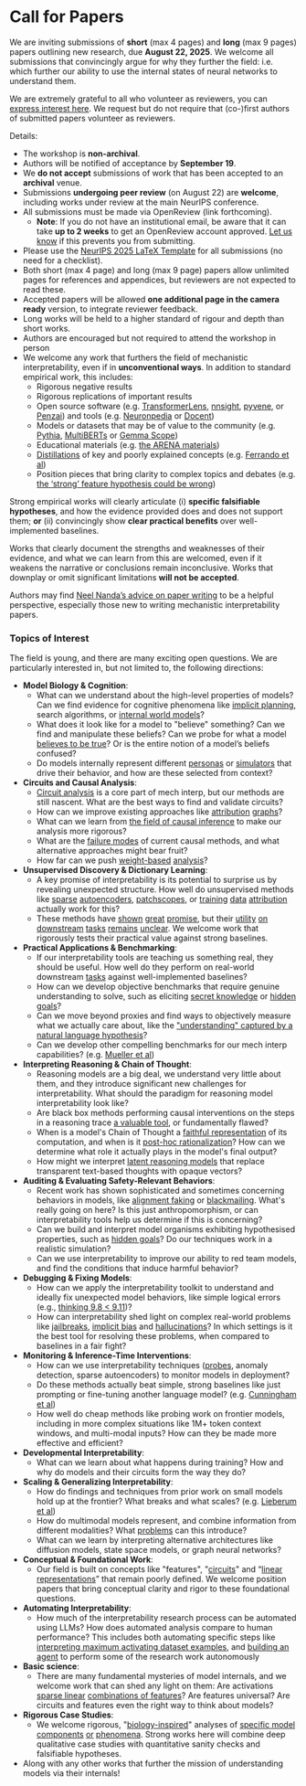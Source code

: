# Call for Papers
We are inviting submissions of **short** (max 4 pages) and **long** (max 9 pages) papers outlining new research, due **August 22, 2025**. We welcome all submissions that convincingly argue for why they further the field: i.e. which further our ability to use the internal states of neural networks to understand them. 

We are extremely grateful to all who volunteer as reviewers, you can [express interest here](https://www.google.com/url?q=https://docs.google.com/forms/d/e/1FAIpQLSdiw1SJllzoTz_nqzDTzTOGb9DV3W_truQyh-WvYj_QGIi7Mg/viewform?usp%3Ddialog&sa=D&source=editors&ust=1752473525200189&usg=AOvVaw3F4rNoeESklNHOf-vqZGQ6). We request but do not require that (co-)first authors of submitted papers volunteer as reviewers. 

Details: 
* The workshop is **non-archival**.
* Authors will be notified of acceptance by **September 19**.
* We **do not accept** submissions of work that has been accepted to an **archival** venue.
* Submissions **undergoing peer review** (on August 22) are **welcome**, including works under review at the main NeurIPS conference.
* All submissions must be made via OpenReview (link forthcoming).
  * **Note**: If you do not have an institutional email, be aware that it can take **up to 2 weeks** to get an OpenReview account approved. [Let us know](mailto:neurips2025@mechinterpworkshop.com) if this prevents you from submitting.
* Please use the [NeurIPS 2025 LaTeX Template](https://www.google.com/url?q=https://media.neurips.cc/Conferences/NeurIPS2025/Styles.zip&sa=D&source=editors&ust=1752473525201333&usg=AOvVaw0QEOqjdAQ8CxqHWkj3kmWv) for all submissions (no need for a checklist).
* Both short (max 4 page) and long (max 9 page) papers allow unlimited pages for references and appendices, but reviewers are not expected to read these.
* Accepted papers will be allowed **one additional page in the camera ready** version, to integrate reviewer feedback.
* Long works will be held to a higher standard of rigour and depth than short works.
* Authors are encouraged but not required to attend the workshop in person
* We welcome any work that furthers the field of mechanistic interpretability, even if in **unconventional ways**. In addition to standard empirical work, this includes:
  * Rigorous negative results
  * Rigorous replications of important results
  * Open source software (e.g. [TransformerLens](https://www.google.com/url?q=https://github.com/neelnanda-io/TransformerLens&sa=D&source=editors&ust=1752473525202220&usg=AOvVaw2y7XR9tPbrW2xWNXZ5dA1j), [nnsight](https://www.google.com/url?q=https://github.com/ndif-team/nnsight&sa=D&source=editors&ust=1752473525202279&usg=AOvVaw2C0bb1FmA9CchwhhKCpaSc), [pyvene](https://www.google.com/url?q=https://github.com/stanfordnlp/pyvene/tree/main/pyvene/models/mlp&sa=D&source=editors&ust=1752473525202342&usg=AOvVaw0Zhd8ZvUU9wjVEOmsno1I1), or [Penzai](https://www.google.com/url?q=https://github.com/google-deepmind/penzai&sa=D&source=editors&ust=1752473525202408&usg=AOvVaw3fmqnQ4KYFF_1cbPlOV3w3)) and tools (e.g. [Neuronpedia](https://www.google.com/url?q=http://neuronpedia.org&sa=D&source=editors&ust=1752473525202470&usg=AOvVaw3Ov-5fI51HtbzBgmTTPMa6) or [Docent](https://www.google.com/url?q=https://transluce.org/introducing-docent&sa=D&source=editors&ust=1752473525202537&usg=AOvVaw3l0TU1BTDzyvh4ZFKzz924))
  * Models or datasets that may be of value to the community (e.g. [Pythia](https://www.google.com/url?q=https://arxiv.org/abs/2304.01373&sa=D&source=editors&ust=1752473525202663&usg=AOvVaw1x0MYCBAC_bQ_v5gb_0mCi), [MultiBERTs](https://www.google.com/url?q=https://arxiv.org/abs/2106.16163&sa=D&source=editors&ust=1752473525202714&usg=AOvVaw1Zlo-BXqOnrVBQvdydxumd) or [Gemma Scope](https://www.google.com/url?q=https://arxiv.org/abs/2408.05147&sa=D&source=editors&ust=1752473525202767&usg=AOvVaw1RbY3Aj2DYmNqxso4vokGq))
  * Educational materials (e.g. [the ARENA materials](https://www.google.com/url?q=https://arena3-chapter1-transformer-interp.streamlit.app/&sa=D&source=editors&ust=1752473525202898&usg=AOvVaw28z5QnzkFMHxTl2JxmIZ3n))
  * [Distillations](https://www.google.com/url?q=https://distill.pub/2017/research-debt/&sa=D&source=editors&ust=1752473525202976&usg=AOvVaw3m6BzBl9zJINPpLC650HGW) of key and poorly explained concepts (e.g. [Ferrando et al](https://www.google.com/url?q=https://arxiv.org/abs/2405.00208&sa=D&source=editors&ust=1752473525203073&usg=AOvVaw3lkEdh8SxbDVrA9ai_XXEX))
  * Position pieces that bring clarity to complex topics and debates (e.g. [the ‘strong’ feature hypothesis could be wrong](https://www.google.com/url?q=https://www.alignmentforum.org/posts/tojtPCCRpKLSHBdpn/the-strong-feature-hypothesis-could-be-wrong&sa=D&source=editors&ust=1752473525203266&usg=AOvVaw3WyZWPWerpqLmrBJt43E3G))

Strong empirical works will clearly articulate (i) **specific falsifiable hypotheses**, and how the evidence provided does and does not support them; **or** (ii) convincingly show **clear practical benefits** over well-implemented baselines. 

Works that clearly document the strengths and weaknesses of their evidence, and what we can learn from this are welcomed, even if it weakens the narrative or conclusions remain inconclusive. Works that downplay or omit significant limitations **will not be accepted**. 

Authors may find [Neel Nanda’s advice on paper writing](https://www.google.com/url?q=https://www.alignmentforum.org/posts/eJGptPbbFPZGLpjsp/highly-opinionated-advice-on-how-to-write-ml-papers&sa=D&source=editors&ust=1752473525204014&usg=AOvVaw2oIU29uUSGZ-63ZdR2itg7) to be a helpful perspective, especially those new to writing mechanistic interpretability papers. 
### Topics of Interest
The field is young, and there are many exciting open questions. We are particularly interested in, but not limited to, the following directions: 
* **Model Biology & Cognition**:
  * What can we understand about the high-level properties of models? Can we find evidence for cognitive phenomena like [implicit planning](https://www.google.com/url?q=https://transformer-circuits.pub/2025/attribution-graphs/biology.html%23dives-poems&sa=D&source=editors&ust=1752473525204553&usg=AOvVaw1IZdfPfSvPUC_sLlDUkJ8o), search algorithms, or [internal world models](https://www.google.com/url?q=https://arxiv.org/abs/2210.13382&sa=D&source=editors&ust=1752473525204642&usg=AOvVaw03Fm_IqdAdaXVzbp9l3W1_)?
  * What does it look like for a model to "believe" something? Can we find and manipulate these beliefs? Can we probe for what a model [believes to be true](https://www.google.com/url?q=https://arxiv.org/abs/2310.06824&sa=D&source=editors&ust=1752473525204841&usg=AOvVaw2xNresuq3gKIfige3PfTFg)? Or is the entire notion of a model’s beliefs confused?
  * Do models internally represent different [personas](https://www.google.com/url?q=https://arxiv.org/abs/2406.12094&sa=D&source=editors&ust=1752473525205005&usg=AOvVaw0Ran5jOubk_oy_j6P2HwSJ) or [simulators](https://www.google.com/url?q=https://www.nature.com/articles/s41586-023-06647-8&sa=D&source=editors&ust=1752473525205069&usg=AOvVaw1TUgwr65pwtFYaAIJxOalS) that drive their behavior, and how are these selected from context?
* **Circuits and Causal Analysis**:
  * [Circuit analysis](https://www.google.com/url?q=https://distill.pub/2020/circuits/zoom-in/&sa=D&source=editors&ust=1752473525205263&usg=AOvVaw3ES9q55JcnMfyDAuIFrSiB) is a core part of mech interp, but our methods are still nascent. What are the best ways to find and validate circuits?
  * How can we improve existing approaches like [attribution](https://www.google.com/url?q=https://arxiv.org/abs/2406.11944&sa=D&source=editors&ust=1752473525205466&usg=AOvVaw1sSzxyUjkhD1zbCF66jEv-) [graphs](https://www.google.com/url?q=https://transformer-circuits.pub/2025/attribution-graphs/methods.html&sa=D&source=editors&ust=1752473525205531&usg=AOvVaw2bzH8OiDWw3fM_BaM2EipM)?
  * What can we learn from [the field of causal inference](https://www.google.com/url?q=https://arxiv.org/abs/2407.04690&sa=D&source=editors&ust=1752473525205642&usg=AOvVaw0Ty3IvO4hjcFhlaOPGbZSI) to make our analysis more rigorous?
  * What are the [failure modes](https://www.google.com/url?q=https://arxiv.org/abs/2307.15771&sa=D&source=editors&ust=1752473525205756&usg=AOvVaw3u4kmdpI3TChmSA5hfj0BQ) of current causal methods, and what alternative approaches might bear fruit?
  * How far can we push [weight-based](https://www.google.com/url?q=https://arxiv.org/abs/2301.05217&sa=D&source=editors&ust=1752473525205909&usg=AOvVaw3GH_wo4PjvIx5laEs8UPIP) [analysis](https://www.google.com/url?q=https://arxiv.org/abs/2410.08417&sa=D&source=editors&ust=1752473525205958&usg=AOvVaw31g6AsaW9q8K7m9vgUBlV5)?
* **Unsupervised Discovery & Dictionary Learning**:
  * A key promise of interpretability is its potential to surprise us by revealing unexpected structure. How well do unsupervised methods like [sparse](https://www.google.com/url?q=https://arxiv.org/abs/2103.15949&sa=D&source=editors&ust=1752473525206218&usg=AOvVaw2oHWdc1WjqOj7UxYDwIGiq) [autoencoders](https://www.google.com/url?q=https://transformer-circuits.pub/2023/monosemantic-features&sa=D&source=editors&ust=1752473525206283&usg=AOvVaw3X2cFuZyrQl8AMhzJdvXdg), [patch](https://www.google.com/url?q=https://arxiv.org/abs/2401.06102&sa=D&source=editors&ust=1752473525206330&usg=AOvVaw3u0Xy6J5DV3fPXuFnVerPf)[scopes](https://www.google.com/url?q=https://arxiv.org/abs/2403.10949v2&sa=D&source=editors&ust=1752473525206366&usg=AOvVaw16ZqggA2z7WoFTRtUa7TL5), or [training](https://www.google.com/url?q=https://proceedings.mlr.press/v70/koh17a?ref%3Dhttps://githubhelp.com&sa=D&source=editors&ust=1752473525206433&usg=AOvVaw1jHz984sufg-HYxpq_Uozj) [data](https://www.google.com/url?q=https://arxiv.org/abs/2308.03296&sa=D&source=editors&ust=1752473525206479&usg=AOvVaw0MnXTIknMQArB9ZE-UwO-2) [attribution](https://www.google.com/url?q=https://arxiv.org/abs/2205.11482&sa=D&source=editors&ust=1752473525206531&usg=AOvVaw2iHba-_EWeS1Pye-Mspnjt) actually work for this?
  * These methods have [shown](https://www.google.com/url?q=https://transformer-circuits.pub/2024/scaling-monosemanticity/index.html&sa=D&source=editors&ust=1752473525206659&usg=AOvVaw180slInxXuawE1WqAh0K7o) [great](https://www.google.com/url?q=https://transformer-circuits.pub/2025/attribution-graphs/biology.html&sa=D&source=editors&ust=1752473525206724&usg=AOvVaw1AvjuWvs0tKVZ2ovJ69oca) [promise](https://www.google.com/url?q=https://arxiv.org/abs/2503.10965&sa=D&source=editors&ust=1752473525206773&usg=AOvVaw0KAMBsAE9Fv41WXG-TsCB_), but their [utility](https://www.google.com/url?q=https://arxiv.org/abs/2502.16681&sa=D&source=editors&ust=1752473525206828&usg=AOvVaw0cN1NrB2czJAhOiLharKZi) [on](https://www.google.com/url?q=https://www.tilderesearch.com/blog/sieve&sa=D&source=editors&ust=1752473525206899&usg=AOvVaw0IG5ZGpVHIkItLYzjcL0Iz) [downstream](https://www.google.com/url?q=https://arxiv.org/abs/2501.17148&sa=D&source=editors&ust=1752473525206958&usg=AOvVaw3BkT-ZT_z8eLU-5ZyC8DIL) [tasks](https://www.google.com/url?q=https://transformer-circuits.pub/2024/features-as-classifiers/index.html&sa=D&source=editors&ust=1752473525207023&usg=AOvVaw0YQZduhdV_6350SjPA9mJN) [remains](https://www.google.com/url?q=https://arxiv.org/abs/2502.04382&sa=D&source=editors&ust=1752473525207071&usg=AOvVaw1NLkdJ0fpcGPxqreh8C9ZB) [unclear](https://www.google.com/url?q=https://www.alignmentforum.org/posts/4uXCAJNuPKtKBsi28/negative-results-for-saes-on-downstream-tasks&sa=D&source=editors&ust=1752473525207148&usg=AOvVaw3Uc5BN9KL_A075vPPboRCa). We welcome work that rigorously tests their practical value against strong baselines.
* **Practical Applications & Benchmarking**:
  * If our interpretability tools are teaching us something real, they should be useful. How well do they perform on real-world downstream [tasks](https://www.google.com/url?q=https://www.lesswrong.com/posts/wGRnzCFcowRCrpX4Y/downstream-applications-as-validation-of-interpretability&sa=D&source=editors&ust=1752473525207502&usg=AOvVaw1dB77FnC8zO3xAMKPXQ-kF) against well-implemented baselines?
  * How can we develop objective benchmarks that require genuine understanding to solve, such as eliciting [secret knowledge](https://www.google.com/url?q=https://arxiv.org/abs/2505.14352&sa=D&source=editors&ust=1752473525207700&usg=AOvVaw1vjlPW8K8bZMFluG-QQndQ) or [hidden goals](https://www.google.com/url?q=https://arxiv.org/abs/2503.10965&sa=D&source=editors&ust=1752473525207757&usg=AOvVaw2iekU_yF6QI_b5eQLdGqTt)?
  * Can we move beyond proxies and find ways to objectively measure what we actually care about, like the ["understanding" captured by a natural language hypothesis](https://www.google.com/url?q=https://arxiv.org/abs/2502.04382&sa=D&source=editors&ust=1752473525207948&usg=AOvVaw14mR16_7AyGPeoJvaEUBtD)?
  * Can we develop other compelling benchmarks for our mech interp capabilities? (e.g. [Mueller et al](https://www.google.com/url?q=https://arxiv.org/abs/2504.13151&sa=D&source=editors&ust=1752473525208085&usg=AOvVaw184102KxdxxGWIUCJUBdL_))
* **Interpreting Reasoning & Chain of Thought**:
  * Reasoning models are a big deal, we understand very little about them, and they introduce significant new challenges for interpretability. What should the paradigm for reasoning model interpretability look like?
  * Are black box methods performing causal interventions on the steps in a reasoning trace [a valuable tool](https://www.google.com/url?q=https://arxiv.org/abs/2506.19143&sa=D&source=editors&ust=1752473525208488&usg=AOvVaw1a-nCP8VT3FZ4knM5JCakO), or fundamentally flawed?
  * When is a model's Chain of Thought a [faithful representation](https://www.google.com/url?q=https://arxiv.org/abs/2305.04388&sa=D&source=editors&ust=1752473525208625&usg=AOvVaw1ccRJzzhFHYaMhFrs7DjAV) of its computation, and when is it [post-hoc rationalization](https://www.google.com/url?q=https://arxiv.org/abs/2503.08679&sa=D&source=editors&ust=1752473525208726&usg=AOvVaw3DakBPn_de0f1_mEe4Xi9Z)? How can we determine what role it actually plays in the model's final output?
  * How might we interpret [latent reasoning models](https://www.google.com/url?q=https://arxiv.org/abs/2412.06769&sa=D&source=editors&ust=1752473525208896&usg=AOvVaw2t-v_1X09FGvTyjpuUE4-V) that replace transparent text-based thoughts with opaque vectors?
* **Auditing & Evaluating Safety-Relevant Behaviors**:
  * Recent work has shown sophisticated and sometimes concerning behaviors in models, like [alignment faking](https://www.google.com/url?q=https://arxiv.org/abs/2412.14093&sa=D&source=editors&ust=1752473525209176&usg=AOvVaw0agdXvIzVgOMsTxEYgX23D) or [blackmailing](https://www.google.com/url?q=https://www.anthropic.com/research/agentic-misalignment&sa=D&source=editors&ust=1752473525209245&usg=AOvVaw0AvMBdpcOKPbJHb4TwjaMP). What's really going on here? Is this just anthropomorphism, or can interpretability tools help us determine if this is concerning?
  * Can we build and interpret model organisms exhibiting hypothesised properties, such as [hidden goals](https://www.google.com/url?q=https://arxiv.org/abs/2503.10965&sa=D&source=editors&ust=1752473525209482&usg=AOvVaw341SWwYUvSxi89hVgMrmut)? Do our techniques work in a realistic simulation?
  * Can we use interpretability to improve our ability to red team models, and find the conditions that induce harmful behavior?
* **Debugging & Fixing Models**:
  * How can we apply the interpretability toolkit to understand and ideally fix unexpected model behaviors, like simple logical errors (e.g., [thinking 9.8 < 9.11](https://www.google.com/url?q=https://transluce.org/observability-interface&sa=D&source=editors&ust=1752473525209899&usg=AOvVaw0hTcOnRtJsSuAV6kCRxfRy))?
  * How can interpretability shed light on complex real-world problems like [jailbreaks](https://www.google.com/url?q=https://transformer-circuits.pub/2025/attribution-graphs/biology.html%23dives-jailbreak&sa=D&source=editors&ust=1752473525210092&usg=AOvVaw2e0qVCOjjXJN9egiveCb-N), [implicit bias](https://www.google.com/url?q=https://arxiv.org/abs/2506.10922&sa=D&source=editors&ust=1752473525210166&usg=AOvVaw1vkdOAb-jZ8In7JVlFlj99) and [hallucinations](https://www.google.com/url?q=https://arxiv.org/abs/2411.14257&sa=D&source=editors&ust=1752473525210226&usg=AOvVaw0ZrG9x9LexjXoTRXoX3u-j)? In which settings is it the best tool for resolving these problems, when compared to baselines in a fair fight?
* **Monitoring & Inference-Time Interventions**:
  * How can we use interpretability techniques ([probes](https://www.google.com/url?q=https://arxiv.org/abs/2102.12452&sa=D&source=editors&ust=1752473525210503&usg=AOvVaw2IwHYxJcB33sqcqSr1dwZm), anomaly detection, sparse autoencoders) to monitor models in deployment?
  * Do these methods actually beat simple, strong baselines like just prompting or fine-tuning another language model? (e.g. [Cunningham et al](https://www.google.com/url?q=https://alignment.anthropic.com/2025/cheap-monitors/&sa=D&source=editors&ust=1752473525210735&usg=AOvVaw2WrcdyvcDWHfLczExsoTL4))
  * How well do cheap methods like probing work on frontier models, including in more complex situations like 1M+ token context windows, and multi-modal inputs? How can they be made more effective and efficient?
* **Developmental Interpretability**:
  * What can we learn about what happens during training? How and why do models and their circuits form the way they do?
* **Scaling & Generalizing Interpretability**:
  * How do findings and techniques from prior work on small models hold up at the frontier? What breaks and what scales? (e.g. [Lieberum et al](https://www.google.com/url?q=https://arxiv.org/abs/2307.09458&sa=D&source=editors&ust=1752473525211392&usg=AOvVaw2ih_L_f5mtiVe3g79BBqeA))
  * How do multimodal models represent, and combine information from different modalities? What [problems](https://www.google.com/url?q=https://openreview.net/pdf?id%3DVUhRdZp8ke&sa=D&source=editors&ust=1752473525211554&usg=AOvVaw22POWcOyWle4AiIi_8IfSn) can this introduce?
  * What can we learn by interpreting alternative architectures like diffusion models, state space models, or graph neural networks?
* **Conceptual & Foundational Work**:
  * Our field is built on concepts like "features", "[circuits](https://www.google.com/url?q=https://distill.pub/2020/circuits/zoom-in/&sa=D&source=editors&ust=1752473525211913&usg=AOvVaw2LR8Pku1OxVIUjmdrPULA3)" and “[linear representations](https://www.google.com/url?q=https://transformer-circuits.pub/2024/july-update/index.html%23linear-representations&sa=D&source=editors&ust=1752473525212005&usg=AOvVaw3hDPRunVxJPRCKcZeMuhJd)” that remain poorly defined. We welcome position papers that bring conceptual clarity and rigor to these foundational questions.
* **Automating Interpretability**:
  * How much of the interpretability research process can be automated using LLMs? How does automated analysis compare to human performance? This includes both automating specific steps like [interpreting maximum activating dataset examples](https://www.google.com/url?q=https://openaipublic.blob.core.windows.net/neuron-explainer/paper/index.html&sa=D&source=editors&ust=1752473525212479&usg=AOvVaw0ELH151EjPsITEq0gt8Bfn), and [building an agent](https://www.google.com/url?q=https://arxiv.org/abs/2404.14394&sa=D&source=editors&ust=1752473525212544&usg=AOvVaw3Z_hLX9QYuRaXLpv5qXjX5) to perform some of the research work autonomously
* **Basic science**:
  * There are many fundamental mysteries of model internals, and we welcome work that can shed any light on them: Are activations [sparse linear](https://www.google.com/url?q=https://arxiv.org/abs/1601.03764&sa=D&source=editors&ust=1752473525212840&usg=AOvVaw20L65WsKUYirTecZUIZPy5) [combinations of features](https://www.google.com/url?q=https://transformer-circuits.pub/2022/toy_model/index.html&sa=D&source=editors&ust=1752473525212921&usg=AOvVaw2_gNrkXdMbxpz3xjv7kfKG)? Are features universal? Are circuits and features even the right way to think about models?
* **Rigorous Case Studies**:
  * We welcome rigorous, "[biology-inspired](https://www.google.com/url?q=https://distill.pub/2020/circuits/curve-circuits/&sa=D&source=editors&ust=1752473525213181&usg=AOvVaw2CkUPdqiIZXf3PK41t5UEW)" analyses of [specific model](https://www.google.com/url?q=https://arxiv.org/abs/2310.04625&sa=D&source=editors&ust=1752473525213246&usg=AOvVaw0vsf3JaVaKRMPYN_3H7VTf) [components](https://www.google.com/url?q=https://transformer-circuits.pub/2024/scaling-monosemanticity/index.html&sa=D&source=editors&ust=1752473525213342&usg=AOvVaw1_wTjxuxnhjBTxO6aogrAB) [or](https://www.google.com/url?q=https://arxiv.org/abs/2305.01610&sa=D&source=editors&ust=1752473525213392&usg=AOvVaw1LLXqzrIyJTOcxM7ZnqpMC) [phenomena](https://www.google.com/url?q=https://arxiv.org/abs/2306.09346&sa=D&source=editors&ust=1752473525213443&usg=AOvVaw38p2HbZR9yxO04CJSzrdlh). Strong works here will combine deep qualitative case studies with quantitative sanity checks and falsifiable hypotheses.
* Along with any other works that further the mission of understanding models via their internals!